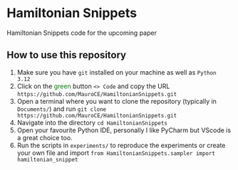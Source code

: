 # Hamiltonian Snippets
Hamiltonian Snippets code for the upcoming paper

## How to use this repository
1. Make sure you have `git` installed on your machine as well as `Python 3.12`
2. Click on the <span style='color:green'>green</span> button `<> Code` and copy the URL `https://github.com/MauroCE/HamiltonianSnippets.git`
3. Open a terminal where you want to clone the repository (typically in `Documents/`) and run `git clone https://github.com/MauroCE/HamiltonianSnippets.git`
4. Navigate into the directory `cd HamiltonianSnippets`
5. Open your favourite Python IDE, personally I like PyCharm but VScode is a great choice too.
6. Run the scripts in  `experiments/` to reproduce the experiments or create your own file and import `from HamiltonianSnippets.sampler import hamiltonian_snippet`

